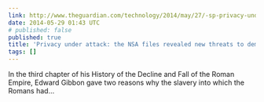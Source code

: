 ```yaml
---
link: http://www.theguardian.com/technology/2014/may/27/-sp-privacy-under-attack-nsa-files-revealed-new-threats-democracy
date: 2014-05-29 01:43 UTC
# published: false
published: true
title: 'Privacy under attack: the NSA files revealed new threats to democracy'
tags: []
---
```


In the third chapter of his History of the Decline and Fall of the Roman Empire, Edward Gibbon gave two reasons why the slavery into which the Romans had…
